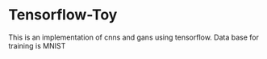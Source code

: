 # Tensorflow-Toy
This is an implementation of cnns and gans using tensorflow. Data base for training is MNIST
